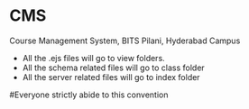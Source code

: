 # CMS
Course Management System, BITS Pilani, Hyderabad Campus

* All the .ejs files will go to view folders.
* All the schema related files will go to class folder
* All the server related files will go to index folder

#Everyone strictly abide to this convention
